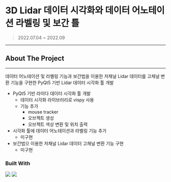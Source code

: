 # 3D Lidar 데이터 시각화와 데이터 어노테이션 라벨링 및 보간 틀

> 2022.07.04 ~ 2022.09

---
## About The Project
---

데이터 어노테이션 및 라벨링 기능과 보간법을 이용한 저채널 Lidar 데이터를 고채널 변환 기능을 구현한 PyQt5 기반 Lidar 데이터 시각화 툴 개발

* PyQt5 기반 라이다 데이터 시각화 툴 개발
    * 데이터 시각화 라이브러리로 vispy 사용
    * 기능 추가
        * mouse tracker
        * 오브젝트 생성
        * 오브젝트 색상 변환 및 위치 출력
* 시각화 툴에 데이터 어노테이션과 라벨링 기능 추가  
    * 미구현
* 보간법으 이용한 저채널 Lidar 데이터 고채널 변환 기능 구현
    * 미구현

### Built With
<img src="https://img.shields.io/badge/Language-Python-blue?style=flat"/>
<img src="https://img.shields.io/badge/Python-3776AB?style=for-the-badge&logo=Python&logoColor=white">
